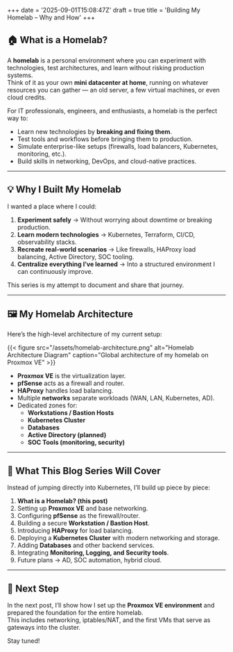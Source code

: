 +++ 
date = '2025-09-01T15:08:47Z' 
draft = true 
title = 'Building My Homelab – Why and How' 
+++

## 🏠 What is a Homelab?

A **homelab** is a personal environment where you can experiment with technologies, test architectures, and learn without risking production systems.  
Think of it as your own **mini datacenter at home**, running on whatever resources you can gather — an old server, a few virtual machines, or even cloud credits.  

For IT professionals, engineers, and enthusiasts, a homelab is the perfect way to:  

- Learn new technologies by **breaking and fixing them**.  
- Test tools and workflows before bringing them to production.  
- Simulate enterprise-like setups (firewalls, load balancers, Kubernetes, monitoring, etc.).  
- Build skills in networking, DevOps, and cloud-native practices.  

---

## 💡 Why I Built My Homelab

I wanted a place where I could:  

1. **Experiment safely** → Without worrying about downtime or breaking production.  
2. **Learn modern technologies** → Kubernetes, Terraform, CI/CD, observability stacks.  
3. **Recreate real-world scenarios** → Like firewalls, HAProxy load balancing, Active Directory, SOC tooling.  
4. **Centralize everything I’ve learned** → Into a structured environment I can continuously improve.  

This series is my attempt to document and share that journey.  

---

## 🖼️ My Homelab Architecture

Here’s the high-level architecture of my current setup:  

{{< figure src="/assets/homelab-architecture.png" alt="Homelab Architecture Diagram" caption="Global architecture of my homelab on Proxmox VE" >}}

- **Proxmox VE** is the virtualization layer.  
- **pfSense** acts as a firewall and router.  
- **HAProxy** handles load balancing.  
- Multiple **networks** separate workloads (WAN, LAN, Kubernetes, AD).  
- Dedicated zones for:  
  - **Workstations / Bastion Hosts**  
  - **Kubernetes Cluster**  
  - **Databases**  
  - **Active Directory (planned)**  
  - **SOC Tools (monitoring, security)**  

---

## 🚀 What This Blog Series Will Cover

Instead of jumping directly into Kubernetes, I’ll build up piece by piece:  

1. **What is a Homelab? (this post)**  
2. Setting up **Proxmox VE** and base networking.  
3. Configuring **pfSense** as the firewall/router.  
4. Building a secure **Workstation / Bastion Host**.  
5. Introducing **HAProxy** for load balancing.  
6. Deploying a **Kubernetes Cluster** with modern networking and storage.  
7. Adding **Databases** and other backend services.  
8. Integrating **Monitoring, Logging, and Security tools**.  
9. Future plans → AD, SOC automation, hybrid cloud.  

---

## 🔮 Next Step

In the next post, I’ll show how I set up the **Proxmox VE environment** and prepared the foundation for the entire homelab.  
This includes networking, iptables/NAT, and the first VMs that serve as gateways into the cluster.  

Stay tuned!  
